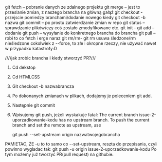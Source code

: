 git fetch – pobranie danych ze zdalnego projektu
git merge –  jest to przeslanie zmian, z naszego brancha na główną gałąź
git checkout - przejscie pomiedzy branchami/dodanie nowego kiedy git checkout -b nazwa
git commit – po prostu zatwierdzanie zmian w repo
git status – sprawdzanie plików/czy coś zostało zmodyfikowane etc.
git init -
git add – dodanie
git push – wysyłanie do konkretnego brancha do brancha
git pull – robi to co fetch i erge naraz
git rm/rm- git rm usuwa śledzone/rm nieśledzone
cokolwiek z --force, to złe i okropne rzeczy, nie używać nawet w przypadku katastrofy:D

////jak zrobic brancha i kiedy stworzyć PR?///
1. Cd dekstop
2. Cd HTMLCSS
3. Git checkout -b nazwabrancza
4. Po dokonanych zmianach w plikach, dodajemy je poleceniem git add.
5. Następnie git commit 
7. Wpisujemy git push, jeżeli wyskakuje 
fatal: The current branch issue-2-uporzadkowanie-kodu has no upstream branch.
To push the current branch and set the remote as upstream, use

    git push --set-upstream origin nazwatwojegobrancha


PAMIETAC, ŻE -u to to samo co --set-upstream, reszta do przepisania, czyli powinno wygladac tak:
git push -u origin issue-2-uporzadkowanie-kodu
Po tym możemy już tworzyć PR(pull request) na githubie.
